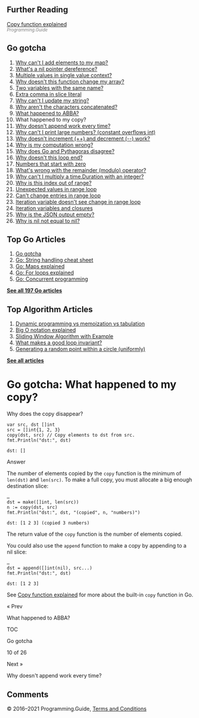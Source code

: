 ## Further Reading

[Copy function explained](copy-explained.html)  
<span style="color: grey; font-style: italic; font-size: smaller">Programming.Guide</span>

## Go gotcha

1.  [Why can't I add elements to my map?](gotcha-assignment-entry-nil-map.html)
2.  [What's a nil pointer dereference?](gotcha-nil-pointer-dereference.html)
3.  [Multiple values in single value context?](gotcha-multiple-value-sinlge-value-context.html)
4.  [Why doesn't this function change my array?](gotcha-function-doesnt-change-array.html)
5.  [Two variables with the same name?](gotcha-shadowing-variables.html)
6.  [Extra comma in slice literal](gotcha-missing-comma-slice-array-map-literal.html)
7.  [Why can't I update my string?](gotcha-strings-are-immutable.html)
8.  [Why aren't the characters concatenated?](gotcha-concatenate-rune-string.html)
9.  [What happened to ABBA?](gotcha-trim-string.html)
10. What happened to my copy?
11. [Why doesn't append work every time?](gotcha-append.html)
12. [Why can't I print large numbers? (constant overflows int)](gotcha-constant-overflows-int.html)
13. [Why doesn't increment (++) and decrement (--) work?](gotcha-increment-decrement-statement.html)
14. [Why is my computation wrong?](gotcha-operator-precedence.html)
15. [Why does Go and Pythagoras disagree?](gotcha-bitwise-operators.html)
16. [Why doesn't this loop end?](gotcha-integer-overflow-wrap-around.html)
17. [Numbers that start with zero](gotcha-octal-decimal-hexadecimal-literal.html)
18. [What's wrong with the remainder (modulo) operator?](gotcha-remainder-modulo-operator.html)
19. [Why can't I multiply a time.Duration with an integer?](gotcha-multiply-duration-integer.html)
20. [Why is this index out of range?](gotcha-index-out-of-range.html)
21. [Unexpected values in range loop](gotcha-unexpected-values-range.html)
22. [Can't change entries in range loop](gotcha-change-value-range.html)
23. [Iteration variable doesn't see change in range loop](gotcha-range-copy-array.html)
24. [Iteration variables and closures](gotcha-data-race-closure.html)
25. [Why is the JSON output empty?](gotcha-json-marshal-empty.html)
26. [Why is nil not equal to nil?](gotcha-why-nil-error-not-equal-nil.html)

## Top Go Articles

1.  [Go gotcha](go-gotcha.html)
2.  [Go: String handling cheat sheet](string-functions-reference-cheat-sheet.html)
3.  [Go: Maps explained](maps-explained.html)
4.  [Go: For loops explained](for-loop.html)
5.  [Go: Concurrent programming](go-concurrency-tutorial.html)

[**See all 197 Go articles**](index.html)

## Top Algorithm Articles

1.  [Dynamic programming vs memoization vs tabulation](../dynamic-programming-vs-memoization-vs-tabulation.html)
2.  [Big O notation explained](../big-o-notation-explained.html)
3.  [Sliding Window Algorithm with Example](../sliding-window-example.html)
4.  [What makes a good loop invariant?](../what-makes-a-good-loop-invariant.html)
5.  [Generating a random point within a circle (uniformly)](../random-point-within-circle.html)

[**See all articles**](../index.html)

# Go gotcha: What happened to my copy?

Why does the copy disappear?

    var src, dst []int
    src = []int{1, 2, 3}
    copy(dst, src) // Copy elements to dst from src.
    fmt.Println("dst:", dst)

    dst: []

Answer

The number of elements copied by the `copy` function is the minimum of `len(dst)` and `len(src)`. To make a full copy, you must allocate a big enough destination slice:

    …
    dst = make([]int, len(src))
    n := copy(dst, src)
    fmt.Println("dst:", dst, "(copied", n, "numbers)")

    dst: [1 2 3] (copied 3 numbers)

The return value of the `copy` function is the number of elements copied.

You could also use the `append` function to make a copy by appending to a nil slice:

    …
    dst = append([]int(nil), src...)
    fmt.Println("dst:", dst)

    dst: [1 2 3]

See [Copy function explained](copy-explained.html) for more about the built-in `copy` function in Go.

<a href="gotcha-trim-string.html" class="prev"></a>

« Prev

What happened to ABBA?

[](go-gotcha.html#toc)

TOC

Go gotcha

10 of 26

<a href="gotcha-append.html" class="next"></a>

Next »

Why doesn't append work every time?

## Comments



© 2016–2021 Programming.Guide, [Terms and Conditions](../terms-and-conditions.html)

